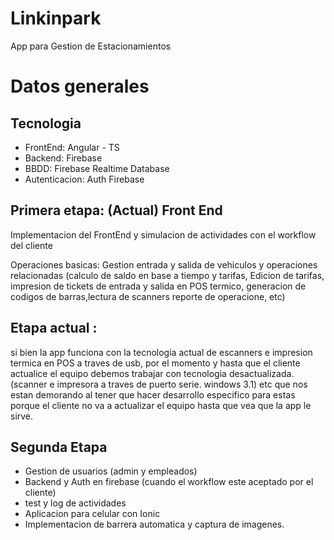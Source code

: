 
# Linkinpark

App para Gestion de Estacionamientos


# Datos generales

## Tecnologia
- FrontEnd: Angular - TS
- Backend: Firebase
- BBDD: Firebase Realtime Database
- Autenticacion: Auth Firebase

## Primera etapa: (Actual) Front End

Implementacion del FrontEnd y simulacion de actividades con el workflow del cliente

Operaciones basicas: Gestion entrada y salida de vehiculos y operaciones relacionadas (calculo de saldo en base a tiempo y tarifas, Edicion de tarifas, impresion de tickets de entrada y salida en POS termico, generacion de codigos de barras,lectura de scanners reporte de operacione, etc)

## Etapa actual :
si bien la app funciona  con la tecnologia actual de escanners e impresion termica en POS a traves de usb, por el momento y hasta que el cliente actualice el equipo debemos trabajar con tecnologia desactualizada. (scanner e impresora a traves de puerto serie. windows 3.1) etc que nos estan demorando al tener que hacer desarrollo especifico para estas porque el cliente no va a actualizar el equipo hasta que vea que la app le sirve.

## Segunda Etapa

- Gestion de usuarios (admin y empleados)
- Backend y Auth en firebase (cuando el workflow este aceptado por el cliente)
- test y log de actividades
- Aplicacion para celular con Ionic
- Implementacion de barrera automatica y captura de imagenes.
